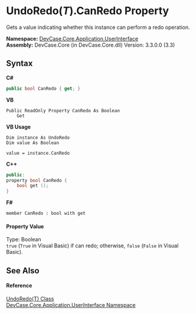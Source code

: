 # UndoRedo(*T*).CanRedo Property 
 

Gets a value indicating whether this instance can perform a redo operation.

**Namespace:**&nbsp;<a href="N_DevCase_Core_Application_UserInterface">DevCase.Core.Application.UserInterface</a><br />**Assembly:**&nbsp;DevCase.Core (in DevCase.Core.dll) Version: 3.3.0.0 (3.3)

## Syntax

**C#**<br />
``` C#
public bool CanRedo { get; }
```

**VB**<br />
``` VB
Public ReadOnly Property CanRedo As Boolean
	Get
```

**VB Usage**<br />
``` VB Usage
Dim instance As UndoRedo
Dim value As Boolean

value = instance.CanRedo

```

**C++**<br />
``` C++
public:
property bool CanRedo {
	bool get ();
}
```

**F#**<br />
``` F#
member CanRedo : bool with get

```


#### Property Value
Type: Boolean<br />`true` (`True` in Visual Basic) if can redo; otherwise, `false` (`False` in Visual Basic).

## See Also


#### Reference
<a href="T_DevCase_Core_Application_UserInterface_UndoRedo_1">UndoRedo(T) Class</a><br /><a href="N_DevCase_Core_Application_UserInterface">DevCase.Core.Application.UserInterface Namespace</a><br />
